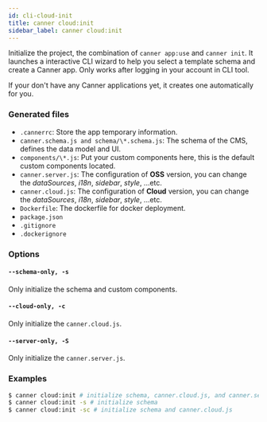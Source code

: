 ```yaml
---
id: cli-cloud-init
title: canner cloud:init
sidebar_label: canner cloud:init
---
```


Initialize the project, the combination of `canner app:use` and `canner init`. It launches a interactive CLI wizard to help you select a template schema and create a Canner app. Only works after logging in your account in CLI tool.

If your don't have any Canner applications yet, it creates one automatically for you.

### Generated files

- `.cannerrc`: Store the app temporary information.
- `canner.schema.js and schema/\*.schema.js`:
The schema of the CMS, defines the data model and UI.
- `components/\*.js`:
Put your custom components here, this is the default custom components located.
- `canner.server.js`:
The configuration of **OSS** version, you can change the *dataSources*, *i18n*, *sidebar*, *style*, ...etc.
- `canner.cloud.js`:
The configuration of **Cloud** version, you can change the *dataSources*, *i18n*, *sidebar*, *style*, ...etc.
- `Dockerfile`:
The dockerfile for docker deployment.
- `package.json`
- `.gitignore`
- `.dockerignore`

### Options

#### `--schema-only, -s`
Only initialize the schema and custom components.

#### `--cloud-only, -c`
Only initialize the `canner.cloud.js`.

#### `--server-only, -S`
Only initialize the `canner.server.js`.


### Examples

```sh
$ canner cloud:init # initialize schema, canner.cloud.js, and canner.server.js
$ canner cloud:init -s # initialize schema
$ canner cloud:init -sc # initialize schema and canner.cloud.js
```
